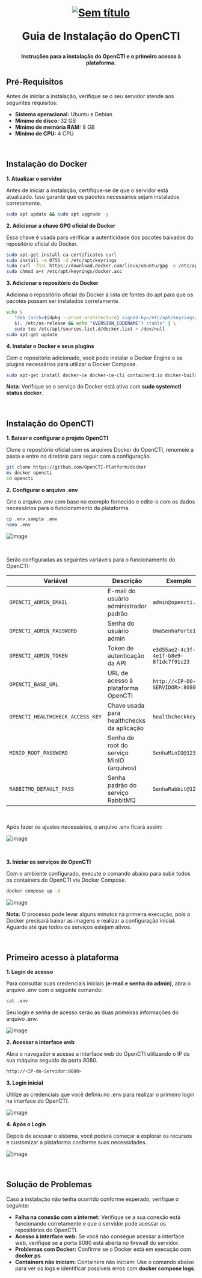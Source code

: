 <h1 align="center">

[![Sem título](https://github.com/user-attachments/assets/f74dc857-6ceb-412a-9286-3d957354ac13)](https://filigran.io/solutions/open-cti/)

Guia de Instalação do OpenCTI

</h1>

<h4 align="center">

Instruções para a instalação do OpenCTI e o primeiro acesso à plataforma.

</h4>

## Pré-Requisitos

Antes de iniciar a instalação, verifique se o seu servidor atende aos seguintes requisitos:

- **Sistema operacional:** Ubuntu e Debian
- **Mínimo de disco:** 32 GB
- **Mínimo de memória RAM:** 8 GB
- **Mínimo de CPU:** 4 CPU

<br>

## Instalação do Docker

**1. Atualizar o servidor**

Antes de iniciar a instalação, certifique-se de que o servidor está atualizado. Isso garante que os pacotes necessários sejam instalados corretamente.
```bash
sudo apt update && sudo apt upgrade -y
```

**2. Adicionar a chave GPG oficial do Docker**

Essa chave é usada para verificar a autenticidade dos pacotes baixados do repositório oficial do Docker.
```bash
sudo apt-get install ca-certificates curl
sudo install -m 0755 -d /etc/apt/keyrings
sudo curl -fsSL https://download.docker.com/linux/ubuntu/gpg -o /etc/apt/keyrings/docker.asc
sudo chmod a+r /etc/apt/keyrings/docker.asc
```

**3. Adicionar o repositório do Docker**

Adiciona o repositório oficial do Docker à lista de fontes do apt para que os pacotes possam ser instalados corretamente.
```bash
echo \
   "deb [arch=$(dpkg --print-architecture) signed-by=/etc/apt/keyrings/docker.asc] https://download.docker.com/linux/ubuntu \
   $(. /etc/os-release && echo "$VERSION_CODENAME") stable" | \
   sudo tee /etc/apt/sources.list.d/docker.list > /dev/null
sudo apt-get update
```

**4. Instalar o Docker e seus plugins**

Com o repositório adicionado, você pode instalar o Docker Engine e os plugins necessários para utilizar o Docker Compose.
```bash
sudo apt-get install docker-ce docker-ce-cli containerd.io docker-buildx-plugin docker-compose-plugin -y
```
**Nota**: Verifique se o serviço do Docker está ativo com **sudo systemctl status docker**.

<br>

## Instalação do OpenCTI

**1. Baixar e configurar o projeto OpenCTI**

Clone o repositório oficial com os arquivos Docker do OpenCTI, renomeie a pasta e entre no diretório para seguir com a configuração.
```bash
git clone https://github.com/OpenCTI-Platform/docker
mv docker opencti
cd opencti
```

**2. Configurar o arquivo .env**

Crie o arquivo .env com base no exemplo fornecido e edite-o com os dados necessários para o funcionamento da plataforma.
```bash
cp .env.sample .env
nano .env
```

![image](https://github.com/user-attachments/assets/9b38afe3-2eb7-48e3-9261-26e12c66321a)

<br>


Serão configuradas as seguintes variáveis para o funcionamento do OpenCTI:

| Variável                          | Descrição                                  | Exemplo                                  |
|----------------------------------|--------------------------------------------|------------------------------------------|
| `OPENCTI_ADMIN_EMAIL`            | E-mail do usuário administrador padrão     | `admin@opencti.io`                        |
| `OPENCTI_ADMIN_PASSWORD`         | Senha do usuário admin                     | `UmaSenhaForte123!`                       |
| `OPENCTI_ADMIN_TOKEN`            | Token de autenticação da API               | `e3d55ae2-4c3f-4e1f-b8e9-8f1dc7f91c23`     |
| `OPENCTI_BASE_URL`               | URL de acesso à plataforma OpenCTI         | `http://<IP-DO-SERVIDOR>:8080`            |
| `OPENCTI_HEALTHCHECK_ACCESS_KEY`| Chave usada para healthchecks da aplicação | `healthcheckkey123`                      |
| `MINIO_ROOT_PASSWORD`            | Senha de root do serviço MinIO (arquivos)  | `SenhaMinIO@123`                          |
| `RABBITMQ_DEFAULT_PASS`          | Senha padrão do serviço RabbitMQ           | `SenhaRabbit@123`                         |

<br>


Após fazer os ajustes necessários, o arquivo .env ficará assim:

![image](https://github.com/user-attachments/assets/f22407a8-fc87-4fad-af4a-9f8812e97a91)

<br>

**3. Iniciar os serviços do OpenCTI**

Com o ambiente configurado, execute o comando abaixo para subir todos os containers do OpenCTI via Docker Compose.
```bash
docker compose up -d
```

![image](https://github.com/user-attachments/assets/dc8b7e18-ccc9-48c0-b494-249c0c8b1099)

**Nota:** O processo pode levar alguns minutos na primeira execução, pois o Docker precisará baixar as imagens e realizar a configuração inicial. Aguarde até que todos os serviços estejam ativos.

<br>

## Primeiro acesso à plataforma

**1. Login de acesso**

Para consultar suas credenciais iniciais **(e-mail e senha do admin)**, abra o arquivo .env com o seguinte comando:
```bash
cat .env
```

Seu login e senha de acesso serão as duas primeiras informações do arquivo .env.

![image](https://github.com/user-attachments/assets/65bf2539-ca23-4e38-bb58-aedd142661b4)


**2. Acessar a interface web**

Abra o navegador e acesse a interface web do OpenCTI utilizando o IP da sua máquina seguido da porta 8080.
```bash
http://<IP-do-Servidor:8080>
```

**3. Login inicial**

 Utilize as credenciais que você definiu no .env para realizar o primeiro login na interface do OpenCTI.
 
![image](https://github.com/user-attachments/assets/2586658f-4d7b-4510-a327-93f518cefa62)


**4. Após o Login**

Depois de acessar o sistema, você poderá começar a explorar os recursos e customizar a plataforma conforme suas necessidades.

![image](https://github.com/user-attachments/assets/f3a49698-13aa-424b-ad18-68681b18a35c)

<br>

## Solução de Problemas
Caso a instalação não tenha ocorrido conforme esperado, verifique o seguinte:

- **Falha na conexão com a internet:** Verifique se a sua conexão está funcionando corretamente e que o servidor pode acessar os repositórios do OpenCTI.
- **Acesso à interface web:** Se você não consegue acessar a interface web, verifique se a porta 8080 está aberta no firewall do servidor.
- **Problemas com Docker:** Confirme se o Docker está em execução com **docker ps**.
- **Containers não iniciam:** Containers não iniciam: Use o comando abaixo para ver os logs e identificar possíveis erros com **docker compose logs**.












